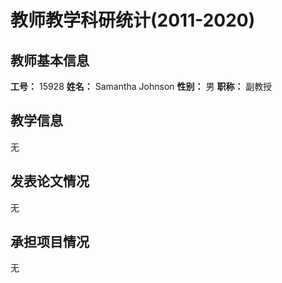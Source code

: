 # 教师教学科研统计(2011-2020)
## 教师基本信息
**工号：** 15928
**姓名：** Samantha Johnson
**性别：** 男
**职称：** 副教授
## 教学信息
无
## 发表论文情况
无
## 承担项目情况
无
